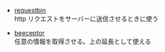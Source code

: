 - [requestbin](https://requestbin.com/)  
http リクエストをサーバーに送信させるときに使う

- [beeceptor](https://beeceptor.com/)  
任意の情報を取得させる。上の延長として使える

